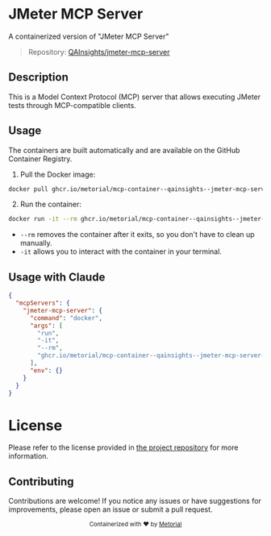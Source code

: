 
# JMeter MCP Server

A containerized version of "JMeter MCP Server"

> Repository: [QAInsights/jmeter-mcp-server](https://github.com/QAInsights/jmeter-mcp-server)

## Description

This is a Model Context Protocol (MCP) server that allows executing JMeter tests through MCP-compatible clients.


## Usage

The containers are built automatically and are available on the GitHub Container Registry.

1. Pull the Docker image:

```bash
docker pull ghcr.io/metorial/mcp-container--qainsights--jmeter-mcp-server--jmeter-mcp-server
```

2. Run the container:

```bash
docker run -it --rm ghcr.io/metorial/mcp-container--qainsights--jmeter-mcp-server--jmeter-mcp-server 
```

- `--rm` removes the container after it exits, so you don't have to clean up manually.
- `-it` allows you to interact with the container in your terminal.



## Usage with Claude

```json
{
  "mcpServers": {
    "jmeter-mcp-server": {
      "command": "docker",
      "args": [
        "run",
        "-it",
        "--rm",
        "ghcr.io/metorial/mcp-container--qainsights--jmeter-mcp-server--jmeter-mcp-server"
      ],
      "env": {}
    }
  }
}
```

# License

Please refer to the license provided in [the project repository](https://github.com/QAInsights/jmeter-mcp-server) for more information.

## Contributing

Contributions are welcome! If you notice any issues or have suggestions for improvements, please open an issue or submit a pull request.

<div align="center">
  <sub>Containerized with ❤️ by <a href="https://metorial.com">Metorial</a></sub>
</div>
  